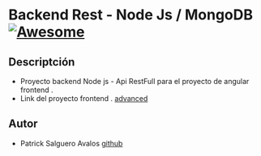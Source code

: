 # Backend Rest - Node Js / MongoDB [![Awesome](https://cdn.rawgit.com/sindresorhus/awesome/d7305f38d29fed78fa85652e3a63e154dd8e8829/media/badge.svg)](https://github.com/patricksalguero)


## Descriptción

- Proyecto backend Node js - Api RestFull para el proyecto de angular frontend .
- Link del proyecto frontend . [advanced](https://github.com/patricksalguero/advanced)

## Autor
- Patrick Salguero Avalos [github](https://github.com/patricksalguero)
